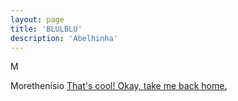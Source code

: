 ```yaml
---
layout: page
title: 'BLULBLU'
description: 'Abelhinha'
---
```

M

Morethenisio
[That's cool! Okay, take me back home.](/)
